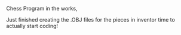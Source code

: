 Chess Program in the works, 

Just finished creating the .OBJ files for the pieces in inventor time to actually start coding!
